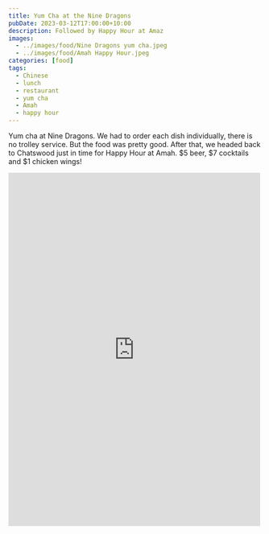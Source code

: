 ```yaml
---
title: Yum Cha at the Nine Dragons
pubDate: 2023-03-12T17:00:00+10:00
description: Followed by Happy Hour at Amaz
images:
  - ../images/food/Nine Dragons yum cha.jpeg
  - ../images/food/Amah Happy Hour.jpeg
categories: [food]
tags:
  - Chinese
  - lunch
  - restaurant
  - yum cha
  - Amah
  - happy hour
---
```


Yum cha at Nine Dragons. We had to order each dish individually, there is no trolley service. But the food was pretty good. After that, we headed back to Chatswood just in time for Happy Hour at Amah. $5 beer, $7 cocktails and $1 chicken wings!

<iframe src="https://www.facebook.com/plugins/post.php?href=https%3A%2F%2Fwww.facebook.com%2Fchris1.tham%2Fposts%2Fpfbid035sRSeTmmsBMraqba82uXhauiQyLnne2iZcFXds4GQm7UWTXecUHYRZ86UhPot7YAl&show_text=true&width=500" width="500" height="703" style="border:none;overflow:hidden" scrolling="no" frameborder="0" allowfullscreen="true" allow="autoplay; clipboard-write; encrypted-media; picture-in-picture; web-share"></iframe>
